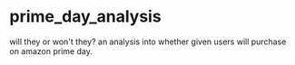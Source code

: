 # prime_day_analysis
will they or won't they? an analysis into whether given users will purchase on amazon prime day.
